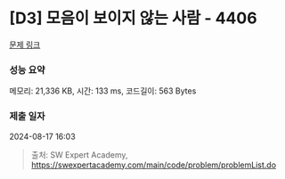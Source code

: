 # [D3] 모음이 보이지 않는 사람 - 4406 

[문제 링크](https://swexpertacademy.com/main/code/problem/problemDetail.do?contestProbId=AWNcD_66pUEDFAV8) 

### 성능 요약

메모리: 21,336 KB, 시간: 133 ms, 코드길이: 563 Bytes

### 제출 일자

2024-08-17 16:03



> 출처: SW Expert Academy, https://swexpertacademy.com/main/code/problem/problemList.do